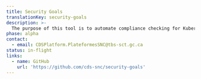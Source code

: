 ```yaml
---
title: Security Goals
translationKey: security-goals
description: >-
  The purpose of this tool is to automate compliance checking for Kubernetes based applications. It assumes that certain aspects of compliance such as security and accessibility can be validated through automation, and therefore run at every deployment of the application. It leverages the introspectability of the Kubernetes cluster as well as multitude of external APIs that expose such information (ex. The GitHub API exposes data around code review).
phase: alpha
contact:
  - email: CDSPlatform.PlateformesSNC@tbs-sct.gc.ca
status: in-flight
links:
  - name: GitHub
    url: 'https://github.com/cds-snc/security-goals'
---
```


